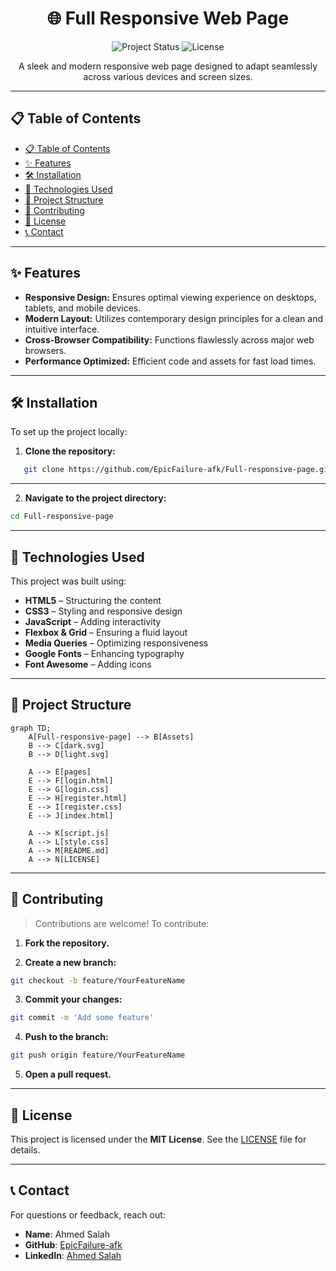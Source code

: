 <h1 align="center">🌐 Full Responsive Web Page</h1>

<p align="center">
  <img src="https://img.shields.io/badge/Status-Completed-brightgreen" alt="Project Status">
  <img src="https://img.shields.io/badge/License-MIT-blue" alt="License">
</p>

<p align="center">
  A sleek and modern responsive web page designed to adapt seamlessly across various devices and screen sizes.
</p>

---

## 📋 Table of Contents

- [📋 Table of Contents](#-table-of-contents)
- [✨ Features](#-features)
- [🛠️ Installation](#️-installation)
- [🚀 Technologies Used](#-technologies-used)
- [📂 Project Structure](#-project-structure)
- [🤝 Contributing](#-contributing)
- [📄 License](#-license)
- [📞 Contact](#-contact)

---

## ✨ Features

- **Responsive Design:** Ensures optimal viewing experience on desktops, tablets, and mobile devices.
- **Modern Layout:** Utilizes contemporary design principles for a clean and intuitive interface.
- **Cross-Browser Compatibility:** Functions flawlessly across major web browsers.
- **Performance Optimized:** Efficient code and assets for fast load times.

---


## 🛠️ Installation

To set up the project locally:

1. **Clone the repository:**

```bash
   git clone https://github.com/EpicFailure-afk/Full-responsive-page.git

```

---

2. **Navigate to the project directory:**

```bash
cd Full-responsive-page
```

---

## 🚀 Technologies Used  

This project was built using:  

- **HTML5** – Structuring the content  
- **CSS3** – Styling and responsive design  
- **JavaScript** – Adding interactivity  
- **Flexbox & Grid** – Ensuring a fluid layout  
- **Media Queries** – Optimizing responsiveness  
- **Google Fonts** – Enhancing typography  
- **Font Awesome** – Adding icons  


---



## 📂 Project Structure

```mermaid
graph TD;
    A[Full-responsive-page] --> B[Assets]
    B --> C[dark.svg]
    B --> D[light.svg]
    
    A --> E[pages]
    E --> F[login.html]
    E --> G[login.css]
    E --> H[register.html]
    E --> I[register.css]
    E --> J[index.html]
    
    A --> K[script.js]
    A --> L[style.css]
    A --> M[README.md]
    A --> N[LICENSE]
```

---

## 🤝 Contributing
> Contributions are welcome! To contribute:

1. **Fork the repository.**

2. **Create a new branch:**

```bash
git checkout -b feature/YourFeatureName
```

3. **Commit your changes:**

```bash
git commit -m 'Add some feature'
```

4. **Push to the branch:**
```bash
git push origin feature/YourFeatureName
```

5. **Open a pull request.**


---

## 📄 License

This project is licensed under the **MIT License**. See the [LICENSE](LICENSE) file for details.

---

## 📞 Contact  

For questions or feedback, reach out:  

- **Name**: Ahmed Salah  
- **GitHub**: [EpicFailure-afk](https://github.com/EpicFailure-afk)  
- **LinkedIn**: [Ahmed Salah](https://www.linkedin.com/in/ahmed-salah-000517351/)  



